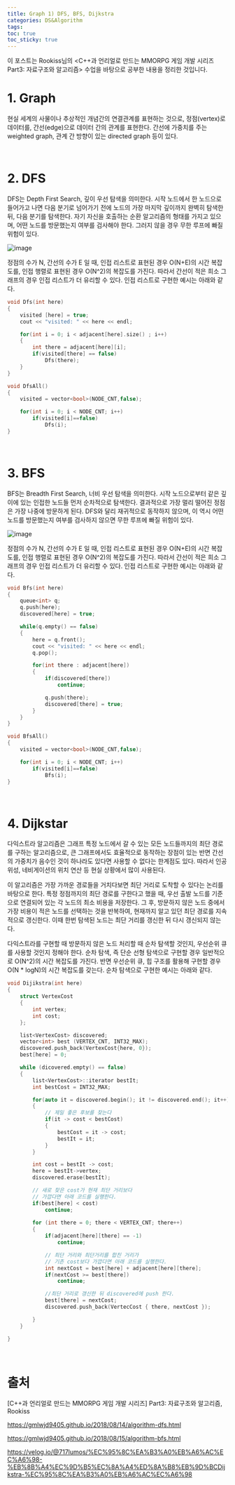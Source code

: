 ```yaml
---
title: Graph 1) DFS, BFS, Dijkstra
categories: DS&Algorithm
tags: 
toc: true
toc_sticky: true
---
```


이 포스트는 Rookiss님의 \<C++과 언리얼로 만드는 MMORPG 게임 개발 시리즈 Part3: 자료구조와 알고리즘> 수업을 바탕으로 공부한 내용을 정리한 것입니다. 

# **1. Graph**

현실 세계의 사물이나 추상적인 개념간의 연결관계를 표현하는 것으로, 정점(vertex)로 데이터를, 간선(edge)으로 데이터 간의 관계를 표현한다. 간선에 가중치를 주는 weighted graph, 관계 간 방향이 있는 directed graph 등이 있다. 

<br/>

# **2. DFS**

DFS는 Depth First Search, 깊이 우선 탐색을 의미한다. 시작 노드에서 한 노드으로 들어가고 나면 다음 분기로 넘어가기 전에 노드의 가장 마지막 깊이까지 완벽히 탐색한 뒤, 다음 분기를 탐색한다. 자기 자신을 호출하는 순환 알고리즘의 형태를 가지고 있으며, 어떤 노드를 방문했는지 여부를 검사해야 한다. 그러지 않을 경우 무한 루프에 빠질 위험이 있다.  

![image](https://user-images.githubusercontent.com/96677719/215647927-a034bf0e-83ae-4b31-93fe-7bbc3ce8b583.png)

정점의 수가 N, 간선의 수가 E 일 때, 인접 리스트로 표현된 경우 O(N+E)의 시간 복잡도를, 인접 행렬로 표현된 경우 O(N^2)의 복잡도를 가진다. 따라서 간선이 적은 희소 그래프의 경우 인접 리스트가 더 유리할 수 있다. 인접 리스트로 구현한 예시는 아래와 같다.

```c++
void Dfs(int here)
{
    visited [here] = true;
    cout << "visited: " << here << endl;

    for(int i = 0; i < adjacent[here].size() ; i++)
    {
        int there = adjacent[here][i];
        if(visited[there] == false)
            Dfs(there);
    }
}

void DfsAll()
{
    visited = vector<bool>(NODE_CNT,false);

    for(int i = 0; i < NODE_CNT; i++)
        if(visited[i]==false)
            Dfs(i);
}
```

<br/>

# **3. BFS**

BFS는 Breadth First Search, 너비 우선 탐색을 의미한다. 시작 노드으로부터 같은 깊이에 있는 인접한 노드들 먼저 순차적으로 탐색한다. 결과적으로 가장 멀리 떨어진 정점은 가장 나중에 방문하게 된다. DFS와 달리 재귀적으로 동작하지 않으며, 이 역시 어떤 노드를 방문했는지 여부를 검사하지 않으면 무한 루프에 빠질 위험이 있다. 

![image](https://user-images.githubusercontent.com/96677719/215648441-5756b36c-baff-480c-a237-01e4bcb50e0c.png)

정점의 수가 N, 간선의 수가 E 일 때, 인접 리스트로 표현된 경우 O(N+E)의 시간 복잡도를, 인접 행렬로 표현된 경우 O(N^2)의 복잡도를 가진다. 따라서 간선이 적은 희소 그래프의 경우 인접 리스트가 더 유리할 수 있다. 인접 리스트로 구현한 예시는 아래와 같다.

```c++
void Bfs(int here)
{
    queue<int> q;
    q.push(here);
    discovered[here] = true;

    while(q.empty() == false)
    {
        here = q.front();
        cout << "visited: " << here << endl;
        q.pop();

        for(int there : adjacent[here])
        {
            if(discovered[there])
                continue;

            q.push(there);
            discovered[there] = true;
        }
    }
}

void BfsAll()
{
    visited = vector<bool>(NODE_CNT,false);

    for(int i = 0; i < NODE_CNT; i++)
        if(visited[i]==false)
            Bfs(i);
}
```

<br/>

# **4. Dijkstar**

다익스트라 알고리즘은 그래프 특정 노드에서 갈 수 있는 모든 노드들까지의 최단 경로를 구하는 알고리즘으로, 큰 그래프에서도 효율적으로 동작하는 장점이 있는 반면 간선의 가중치가 음수인 것이 하나라도 있다면 사용할 수 없다는 한계점도 있다. 따라서 인공위성, 네비게이션의 위치 연산 등 현실 상황에서 많이 사용된다. 

이 알고리즘은 가장 가까운 경로들을 거치다보면 최단 거리로 도착할 수 있다는 논리를 바탕으로 한다. 특정 정점까지의 최단 경로를 구한다고 했을 때, 우선 출발 노드를 기준으로 연결되어 있는 각 노드의 최소 비용을 저장한다. 그 후, 방문하지 않은 노드 중에서 가장 비용이 적은 노드를 선택하는 것을 반복하여, 현재까지 알고 있던 최단 경로를 지속적으로 갱신한다. 이때 한번 탐색된 노드는 최단 거리를 갱신한 뒤 다시 갱신되지 않는다. 

다익스트라를 구현할 때 방문하지 않은 노드 처리할 때 순차 탐색할 것인지, 우선순위 큐를 사용할 것인지 정해야 한다. 순차 탐색, 즉 단순 선형 탐색으로 구현할 경우 일반적으로 O(N^2)의 시간 복잡도를 가진다. 반면 우선순위 큐, 힙 구조를 활용해 구현할 경우 O(N * logN)의 시간 복잡도를 갖는다. 순차 탐색으로 구현한 예시는 아래와 같다. 

```c++
void Dijikstra(int here)
{
    struct VertexCost
    {
        int vertex;
        int cost;
    };

    list<VertexCost> discovered;
    vector<int> best (VERTEX_CNT, INT32_MAX);
    discovered.push_back(VertexCost{here, 0});
    best[here] = 0;

    while (dicovered.empty() == false)
    {
        list<VertexCost>::iterator bestIt;
        int bestCost = INT32_MAX;

        for(auto it = discovered.begin(); it != discovered.end(); it++)
        {
            // 제일 좋은 후보를 찾는다
            if(it -> cost < bestCost)
            {
                bestCost = it -> cost;
                bestIt = it;
            }
        }

        int cost = bestIt -> cost;
        here = bestIt->vertex;
        discovered.erase(bestIt);

        // 새로 찾은 cost가 현재 최단 거리보다 
        // 가깝다면 아래 코드를 실행한다.
        if(best[here] < cost)
            continue;
        
        for (int there = 0; there < VERTEX_CNT; there++)
        {
            if(adjacent[here][there] == -1)
                continue;

            // 최단 거리와 최단거리를 합친 거리가
            // 기존 cost보다 가깝다면 아래 코드를 실행한다.
            int nextCost = best[here] + adjacent[here][there];
            if(nextCost >= best[there])
                continue;

            //최단 거리로 갱신한 뒤 discovered에 push 한다.
            best[there] = nextCost;
            discovered.push_back(VertecCost { there, nextCost });

        }
    }

}
```

<br/>

# **출처**

[C++과 언리얼로 만드는 MMORPG 게임 개발 시리즈] Part3: 자료구조와 알고리즘, Rookiss

https://gmlwjd9405.github.io/2018/08/14/algorithm-dfs.html

https://gmlwjd9405.github.io/2018/08/15/algorithm-bfs.html

https://velog.io/@717lumos/%EC%95%8C%EA%B3%A0%EB%A6%AC%EC%A6%98-%EB%8B%A4%EC%9D%B5%EC%8A%A4%ED%8A%B8%EB%9D%BCDijkstra-%EC%95%8C%EA%B3%A0%EB%A6%AC%EC%A6%98